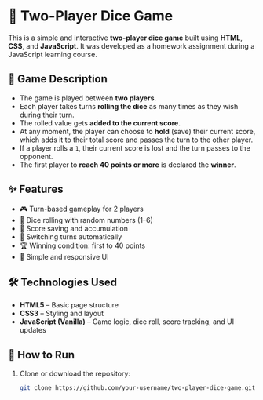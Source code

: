 # 🎲 Two-Player Dice Game

This is a simple and interactive **two-player dice game** built using **HTML**, **CSS**, and **JavaScript**. It was developed as a homework assignment during a JavaScript learning course.

## 📝 Game Description

- The game is played between **two players**.
- Each player takes turns **rolling the dice** as many times as they wish during their turn.
- The rolled value gets **added to the current score**.
- At any moment, the player can choose to **hold** (save) their current score, which adds it to their total score and passes the turn to the other player.
- If a player rolls a `1`, their current score is lost and the turn passes to the opponent.
- The first player to **reach 40 points or more** is declared the **winner**.

## ✨ Features

- 🎮 Turn-based gameplay for 2 players  
- 🎲 Dice rolling with random numbers (1–6)  
- 💾 Score saving and accumulation  
- 🔄 Switching turns automatically  
- 🏆 Winning condition: first to 40 points  
- 🎨 Simple and responsive UI

## 🛠 Technologies Used

- **HTML5** – Basic page structure  
- **CSS3** – Styling and layout  
- **JavaScript (Vanilla)** – Game logic, dice roll, score tracking, and UI updates

## 🚀 How to Run

1. Clone or download the repository:
   ```bash
   git clone https://github.com/your-username/two-player-dice-game.git](https://github.com/AslDeveloper07/ikki-kishilik-o-yin.git


